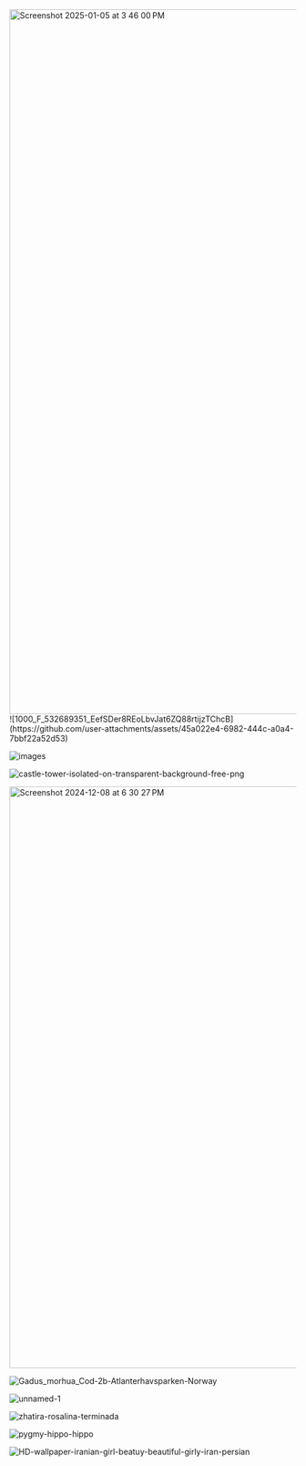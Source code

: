 <img width="1236" alt="Screenshot 2025-01-05 at 3 46 00 PM" src="https://github.com/user-attachments/assets/0eb4b10c-33a7-4b76-a69e-7f77958bcfa0" />
![1000_F_532689351_EefSDer8REoLbvJat6ZQ88rtijzTChcB](https://github.com/user-attachments/assets/45a022e4-6982-444c-a0a4-7bbf22a52d53)

![images](https://github.com/user-attachments/assets/0fd82936-851e-4c0e-baf2-1b89ec328d88)

![castle-tower-isolated-on-transparent-background-free-png](https://github.com/user-attachments/assets/4476e677-b089-4a4d-bb00-878e8a0b03ec)

<img width="1020" alt="Screenshot 2024-12-08 at 6 30 27 PM" src="https://github.com/user-attachments/assets/f0e547b2-1646-43c6-959c-631e0db2b139" />

![Gadus_morhua_Cod-2b-Atlanterhavsparken-Norway](https://github.com/user-attachments/assets/6c719945-65e5-4de0-99f0-5e8ff4baa0de)

![unnamed-1](https://github.com/user-attachments/assets/aef6eed9-d62c-40dd-ac97-bd5294c30d43)

![zhatira-rosalina-terminada](https://github.com/user-attachments/assets/1988f2ac-812a-496b-9655-d4439586366c)

![pygmy-hippo-hippo](https://github.com/user-attachments/assets/4cf456f8-a578-473f-858e-434aa0f5dba2)

![HD-wallpaper-iranian-girl-beatuy-beautiful-girly-iran-persian](https://github.com/user-attachments/assets/8cc80423-2e0a-4068-b6d4-407d9100c830)
